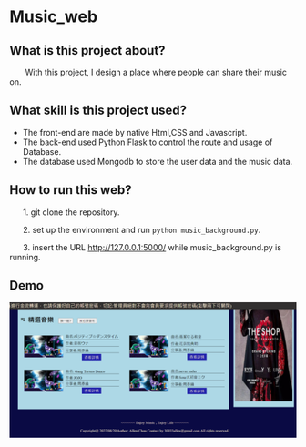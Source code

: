 # Music_web

## What is this project about?
&nbsp;&nbsp;&nbsp;&nbsp;&nbsp;&nbsp;
With this project, I design a place where people can share their music on.

## What skill is this project used?
   * The front-end are made by native Html,CSS and Javascript.
   * The back-end used Python Flask to control the route and usage of Database.
   * The database used Mongodb to store the user data and the music data.
  
## How to run this web?
&nbsp;&nbsp;&nbsp;&nbsp;&nbsp;&nbsp;1. git clone the repository.

&nbsp;&nbsp;&nbsp;&nbsp;&nbsp;&nbsp;2. set up the environment and run `python music_background.py`.

&nbsp;&nbsp;&nbsp;&nbsp;&nbsp;&nbsp;3. insert the URL http://127.0.0.1:5000/ while music_background.py is running.

## Demo
![demo](https://github.com/Allenchou0708/Music_web/blob/main/Demo_photo/demo_1.png)
